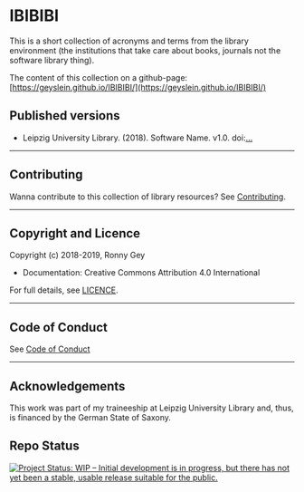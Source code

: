 # IBIBIBI

This is a short collection of acronyms and terms from the library environment (the institutions that take care about books, journals not the software library thing).

The content of this collection on a github-page: [https://geyslein.github.io/IBIBIBI/](https://geyslein.github.io/IBIBIBI/)


## Published versions
 
- Leipzig University Library. (2018). Software Name. v1.0\. doi:[...](https://doi.org/...)
 
--------------------------------------------------------------------------------
 
## Contributing
 
Wanna contribute to this collection of library resources? See [Contributing](./CONTRIBUTING.md).
 
--------------------------------------------------------------------------------
 
## Copyright and Licence
 
Copyright (c) 2018-2019, Ronny Gey
 
- Documentation: Creative Commons Attribution 4.0 International
 
For full details, see [LICENCE](./LICENCE.md).
 
--------------------------------------------------------------------------------

## Code of Conduct

See [Code of Conduct](./CODE_OF_CONDUCT.md)

--------------------------------------------------------------------------------
 
## Acknowledgements
 
This work was part of my traineeship at Leipzig University Library and, thus, is financed by the German State of Saxony.
 
## Repo Status

[![Project Status: WIP – Initial development is in progress, but there has not yet been a stable, usable release suitable for the public.](https://www.repostatus.org/badges/latest/wip.svg)](https://www.repostatus.org/#wip)

